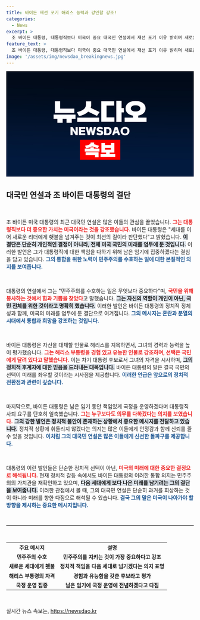 ```yaml
---
title: 바이든 재선 포기 해리스 능력과 강인함 강조!
categories:
  - News
excerpt: >
  조 바이든 대통령, 대통령직보다 미국이 중요 대국민 연설에서 재선 포기 이유 밝히며 새로운 세대에 횃불 넘기기로 결단. 남은 임기 동안 국정 운영에 전념하겠다고 강조했습니다.
feature_text: >
  조 바이든 대통령, 대통령직보다 미국이 중요 대국민 연설에서 재선 포기 이유 밝히며 새로운 세대에 횃불 넘기기로 결단. 남은 임기 동안 국정 운영에 전념하겠다고 강조했습니다.
image: '/assets/img/newsdao_breakingnews.jpg'
---
```


<p><img src="/assets/img/newsdao_breakingnews.jpg" alt="implanttips 속보" /></p>

<h2 data-ke-size="size26">대국민 연설과 조 바이든 대통령의 결단</h2>

<p data-ke-size="size16">&nbsp;</p>

<p>조 바이든 미국 대통령의 최근 대국민 연설은 많은 이들의 관심을 끌었습니다. <b><span style="color: #ee2323;">그는 대통령직보다 더 중요한 가치는 미국이라는 것을 강조했습니다.</span></b> 바이든 대통령은 "세대를 이어 새로운 리더에게 횃불을 넘겨주는 것이 최선의 길이라 판단했다"고 밝혔습니다. <b><span style="background-color: #21538527;">이 결단은 단순히 개인적인 결정이 아니라, 전체 미국 국민의 미래를 염두에 둔 것입니다.</span></b> 이러한 발언은 그가 대통령직에 대한 책임을 다하기 위해 남은 임기에 집중하겠다는 결심을 담고 있습니다. <b><span style="color: #1a5490;">그의 통합을 위한 노력이 민주주의를 수호하는 일에 대한 본질적인 의지를 보여줍니다.</span></b></p>

<p data-ke-size="size16">&nbsp;</p>

<p>대통령의 연설에서 그는 "민주주의를 수호하는 일은 무엇보다 중요하다"며, <b><span style="color: #ee2323;">국민을 위해 봉사하는 것에서 힘과 기쁨을 찾았다</span></b>고 말했습니다. <b><span style="background-color: #21538527;">그는 자신의 역할이 개인이 아닌, 국민 전체를 위한 것이라고 명확히 했습니다.</span></b> 이러한 발언은 바이든 대통령의 정치적 정체성과 함께, 미국의 미래를 염두에 둔 결단으로 여겨집니다. <b><span style="color: #1a5490;">그의 메시지는 혼란과 분열의 시대에서 통합과 희망을 강조하는 것입니다.</span></b></p>

<p data-ke-size="size16">&nbsp;</p>

<p>바이든 대통령은 자신을 대체할 인물로 해리스를 지목하면서, 그녀의 경력과 능력을 높이 평가했습니다. <b><span style="color: #ee2323;">그는 해리스 부통령을 경험 있고 유능한 인물로 강조하며, 선택은 국민에게 달려 있다고 말했습니다.</span></b> 이는 차기 대통령 후보로서 그녀의 자격을 시사하며, <b><span style="background-color: #21538527;">그의 정치적 후계자에 대한 믿음을 드러내는 대목입니다.</span></b> 바이든 대통령의 말은 결국 국민의 선택이 미래를 좌우할 것이라는 시사점을 제공합니다. <b><span style="color: #1a5490;">이러한 언급은 앞으로의 정치적 전환점과 관련이 깊습니다.</span></b></p>

<p data-ke-size="size16">&nbsp;</p>

<p>마지막으로, 바이든 대통령은 남은 임기 동안 책임있게 국정을 운영하겠다며 대통령직 사퇴 요구를 단호히 일축했습니다. <b><span style="color: #ee2323;">그는 누구보다도 의무를 다하겠다는 의지를 보였습니다.</span></b> <b><span style="background-color: #21538527;">그의 강한 발언은 정치적 불안이 존재하는 상황에서 중요한 메시지를 전달하고 있습니다.</span></b> 정치적 상황에 휘둘리지 않겠다는 의지는 많은 이들에게 안정감과 함께 신뢰를 줄 수 있을 것입니다. <b><span style="color: #1a5490;">이처럼 그의 대국민 연설은 많은 이들에게 신선한 돌파구를 제공합니다.</span></b></p>

<p data-ke-size="size16">&nbsp;</p>

<p>대통령의 이런 발언들은 단순한 정치적 선택이 아닌, <b><span style="color: #ee2323;">미국의 미래에 대한 중요한 결정으로 해석됩니다.</span></b> 현재 정치적 갈등 속에서도 바이든 대통령의 이러한 통합 의지는 민주주의의 가치관을 재확인하고 있으며, <b><span style="background-color: #21538527;">다음 세대에게 보다 나은 미래를 남기려는 그의 결단을 보여줍니다.</span></b> 이러한 관점에서 볼 때, 그의 대국민 연설은 단순히 과거를 회상하는 것이 아니라 미래를 향한 다짐으로 해석될 수 있습니다. <b><span style="color: #1a5490;">결국 그의 말은 미국이 나아가야 할 방향을 제시하는 중요한 메시지입니다.</span></b></p>

<p data-ke-size="size16">&nbsp;</p> 

<hr>

<p data-ke-size="size16">&nbsp;</p>

<table style="width: 100%; border-collapse: collapse;">
<tr>
<td style="text-align: center; height: 17px;"><b>주요 메시지</b></td>
<td style="text-align: center; height: 17px;"><b>설명</b></td>
</tr>
<tr>
<td style="text-align: center; height: 17px;"><b>민주주의 수호</b></td>
<td style="text-align: center; height: 17px;"><b>민주주의를 지키는 것이 가장 중요하다고 강조</b></td>
</tr>
<tr>
<td style="text-align: center; height: 17px;"><b>새로운 세대에게 횃불</b></td>
<td style="text-align: center; height: 17px;"><b>정치적 책임을 다음 세대로 넘기겠다는 의지 표명</b></td>
</tr>
<tr>
<td style="text-align: center; height: 17px;"><b>해리스 부통령의 자격</b></td>
<td style="text-align: center; height: 17px;"><b>경험과 유능함을 갖춘 후보라고 평가</b></td>
</tr>
<tr>
<td style="text-align: center; height: 17px;"><b>국정 운영 집중</b></td>
<td style="text-align: center; height: 17px;"><b>남은 임기에 국정 운영에 전념하겠다고 다짐</b></td>
</tr>
</table>

<p data-ke-size="size16">&nbsp;</p>
실시간 뉴스 속보는, <a href="https://newsdao.kr" rel="dofollow">https://newsdao.kr</a>


